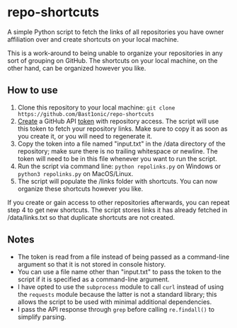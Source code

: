 # repo-shortcuts
A simple Python script to fetch the links of all repositories you have owner affiliation over and create shortcuts on your local machine.

This is a work-around to being unable to organize your repositories in any sort of grouping on GitHub. The shortcuts on your local machine, on the other hand, can be organized however you like.

## How to use
1. Clone this repository to your local machine: `git clone https://github.com/Bast1onic/repo-shortcuts`
2. [Create](https://github.com/settings/tokens/new) a GitHub API [token](https://docs.github.com/en/authentication/keeping-your-account-and-data-secure/managing-your-personal-access-tokens) with repository access. The script will use this token to fetch your repository links. Make sure to copy it as soon as you create it, or you will need to regenerate it.
3. Copy the token into a file named "input.txt" in the /data directory of the repository; make sure there is no trailing whitespace or newline. The token will need to be in this file whenever you want to run the script.
4. Run the script via command line: `python repolinks.py` on Windows or `python3 repolinks.py` on MacOS/Linux.
5. The script will populate the /links folder with shortcuts. You can now organize these shortcuts however you like.

If you create or gain access to other repositories afterwards, you can repeat step 4 to get new shortcuts. The script stores links it has already fetched in /data/links.txt so that duplicate shortcuts are not created.

## Notes
* The token is read from a file instead of being passed as a command-line argument so that it is not stored in console history.
* You can use a file name other than "input.txt" to pass the token to the script if it is specified as a command-line argument.
* I have opted to use the `subprocess` module to call `curl` instead of using the `requests` module because the latter is not a standard library; this allows the script to be used with minimal additional dependencies.
* I pass the API response through `grep` before calling `re.findall()` to simplify parsing.